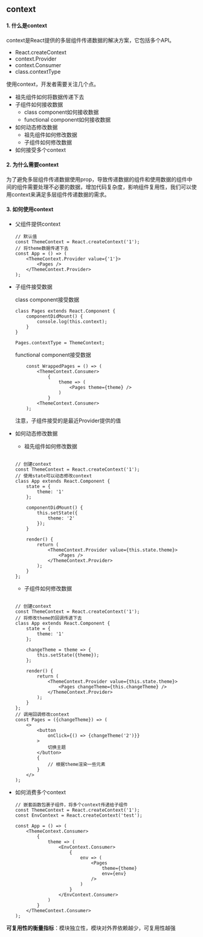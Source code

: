 ## context

#### 1. 什么是context

context是React提供的多层组件传递数据的解决方案，它包括多个API。

- React.createContext
- context.Provider
- context.Consumer
- class.contextType

使用context，开发者需要关注几个点。

- 祖先组件如何将数据传递下去
- 子组件如何接收数据
	- class component如何接收数据
	- functional component如何接收数据
- 如何动态修改数据
	- 祖先组件如何修改数据
	- 子组件如何修改数据
- 如何接受多个context

#### 2. 为什么需要context

为了避免多层组件传递数据使用prop，导致传递数据的组件和使用数据的组件中间的组件需要处理不必要的数据，增加代码复杂度，影响组件复用性，我们可以使用context来满足多层组件传递数据的需求。

#### 3. 如何使用context

- 父组件提供context
	
	```
	// 默认值
	const ThemeContext = React.createContext('1');
	// 将theme数据传递下去
	const App = () => (
		<ThemeContext.Provider value={'1'}>
			<Pages />
		</ThemeContext.Provider>
	);
	
	```

- 子组件接受数据
	
	class component接受数据
	
	```
	class Pages extends React.Component {
		componentDidMount() {
			console.log(this.context);
		}
	}
	
	Pages.contextType = ThemeContext;
	```
	
	functional component接受数据
	
	```
		const WrappedPages = () => (
			<ThemeContext.Consumer>
				{
					theme => (
						<Pages theme={theme} />
					)
				}
			<ThemeContext.Consumer>
		);
	```
	
	注意，子组件接受的是最近Provider提供的值

- 如何动态修改数据
	- 祖先组件如何修改数据
	
	```
	
	// 创建context
	const ThemeContext = React.createContext('1');
	// 使用state可以动态修改context
	class App extends React.Component {
		state = {
			theme: '1'
		};
		
		componentDidMount() {
			this.setState({
				theme: '2'
			});
		}
		
		render() {
			return (
				<ThemeContext.Provider value={this.state.theme}>
					<Pages />
				</ThemeContext.Provider>
			);
		}
	};
	```
	
	- 子组件如何修改数据

	```
	
	// 创建context
	const ThemeContext = React.createContext('1');
	// 将修改theme的回调传递下去
	class App extends React.Component {
		state = {
			theme: '1'
		};
		
		changeTheme = theme => {
			this.setState({theme});
		};
		
		render() {
			return (
				<ThemeContext.Provider value={this.state.theme}>
					<Pages changeTheme={this.changeTheme} />
				</ThemeContext.Provider>
			);
		}
	};
	// 调用回调修改context
	const Pages = ({changeTheme}) => (
		<>
			<button
				onClick={() => {changeTheme('2')}}
			>
				切换主题
			</button>
			{
				// 根据theme渲染一些元素
			}
		</>
	);
	
	```

- 如何消费多个context
	
	```
	// 嵌套函数包裹子组件，将多个context传递给子组件
	const ThemeContext = React.createContext('1');
	const EnvContext = React.createContext('test');
	
	const App = () => (
		<ThemeContext.Consumer>
			{
				theme => (
					<EnvContext.Consumer>
						{
							env => (
								<Pages
									theme={theme}
									env={env}
								/>
							)
						}
					</EnvContext.Consumer>
				)
			}
		</ThemeContext.Consumer>
	);
	```

**可复用性的衡量指标**：模块独立性，模块对外界依赖越少，可复用性越强
